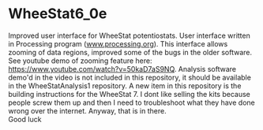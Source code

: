 # WheeStat6_0e
Improved user interface for WheeStat potentiostats.
User interface written in Processing program (www.processing.org).
This interface allows zooming of data regions, improved some of the bugs in the older software.  See youtube demo of zooming feature here: https://www.youtube.com/watch?v=50kaD7aS9NQ.  Analysis software demo'd in the video is not included in this repository, it should be available in the WheeStatAnalysis1 repository.
A new item in this repository is the building instructions for the WheeStat 7.  I dont like selling the kits because people screw them up and then I need to troubleshoot what they have done wrong over the internet.  Anyway, that is in there.  
Good luck
